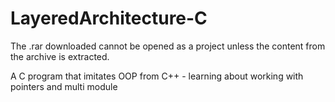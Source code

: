 # LayeredArchitecture-C

The .rar downloaded cannot be opened as a project unless the content from the archive is extracted.

A C program that imitates OOP from C++ - learning about working with pointers and multi module
